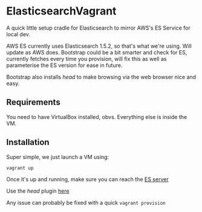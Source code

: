 # ElasticsearchVagrant
A quick little setup cradle for Elasticsearch to mirror AWS's ES Service for local dev.

AWS ES currently uses Elasticsearch 1.5.2, so that's what we're using. Will update as AWS does.
Bootstrap could be a bit smarter and check for ES, currently fetches every time you provision, will fix this as well as parameterise the ES version for ease in future.

Bootstrap also installs *head* to make browsing via the web browser nice and easy.

Requirements
------------
You need to have VirtualBox installed, obvs. Everything else is inside the VM. 

Installation
------------
Super simple, we just launch a VM using:

```
vagrant up
```

Once it's up and running, make sure you can reach the [ES server](http://localhost:9200)

Use the *head* plugin [here](http://localhost:9200/_plugin/head/)

Any issue can probably be fixed with a quick ```vagrant provision```
